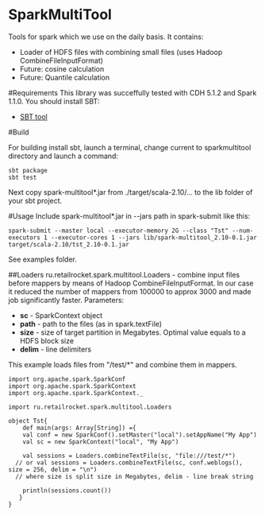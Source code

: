 SparkMultiTool
==============

Tools for spark which we use on the daily basis.
It contains:
* Loader of HDFS files with combining small files (uses Hadoop CombineFileInputFormat)
* Future: cosine calculation
* Future: Quantile calculation

#Requirements
This library was succeffully tested with CDH 5.1.2 and Spark 1.1.0.
You should install SBT:
* [SBT tool](www.scala-sbt.org/download.html)


#Build

For building install sbt, launch a terminal, change current to sparkmultitool directory  and launch a command:

```
sbt package
sbt test
```
Next copy spark-multitool*.jar from ./target/scala-2.10/...  to the lib folder of your sbt project.

#Usage
Include spark-multitool*.jar in --jars path in spark-submit like this:
```
spark-submit --master local --executor-memory 2G --class "Tst" --num-executors 1 --executor-cores 1 --jars lib/spark-multitool_2.10-0.1.jar target/scala-2.10/tst_2.10-0.1.jar

```
See examples folder.

##Loaders
ru.retailrocket.spark.multitool.Loaders - combine input files before mappers by means of Hadoop CombineFileInputFormat. In our case it reduced the number of mappers from 100000 to approx 3000 and made job significantly faster.
Parameters:
* **sc** - SparkContext object
* **path** - path to the files (as in spark.textFile)
* **size** - size of target partition in Megabytes. Optimal value equals to a HDFS block size
* **delim** - line delimiters

This example loads files from "/test/*" and combine them in mappers.
```
import org.apache.spark.SparkConf
import org.apache.spark.SparkContext
import org.apache.spark.SparkContext._

import ru.retailrocket.spark.multitool.Loaders

object Tst{
	def main(args: Array[String]) ={
	val conf = new SparkConf().setMaster("local").setAppName("My App")
	val sc = new SparkContext("local", "My App")

	val sessions = Loaders.combineTextFile(sc, "file:///test/*")
  // or val sessions = Loaders.combineTextFile(sc, conf.weblogs(), size = 256, delim = "\n")
  // where size is split size in Megabytes, delim - line break string

	println(sessions.count())
   }
}

```
